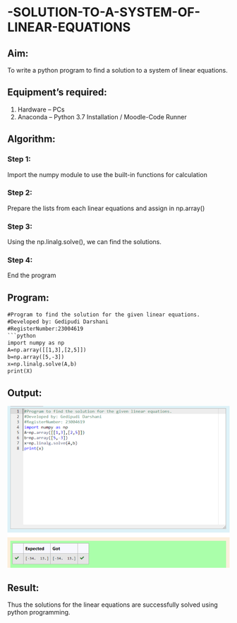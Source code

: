 # -SOLUTION-TO-A-SYSTEM-OF-LINEAR-EQUATIONS
## Aim:
To write a python program to find a solution to a system of linear equations.
## Equipment’s required:
1. 	Hardware – PCs
2. 	Anaconda – Python 3.7 Installation / Moodle-Code Runner
## Algorithm:
### Step 1: 
Import the numpy module to use the built-in functions for calculation
### Step 2: 
Prepare the lists from each linear equations and assign in np.array()
### Step 3: 
Using the np.linalg.solve(), we can find the solutions.
### Step 4: 
End the program
## Program:
``````
#Program to find the solution for the given linear equations.                            
#Developed by: Gedipudi Darshani 
#RegisterNumber:23004619
```python
import numpy as np
A=np.array([[1,3],[2,5]])
b=np.array([5,-3])
x=np.linalg.solve(A,b)
print(X)
``````  
## Output:
![solution1](output1.png)
## Result: 
Thus the solutions for the linear equations are successfully solved using python programming.



